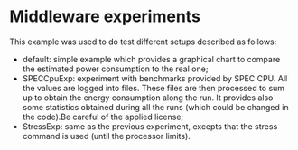 # Middleware experiments

This example was used to do test different setups described as follows:
* default: simple example which provides a graphical chart to compare the estimated power consumption to the real one;
* SPECCpuExp: experiment with benchmarks provided by SPEC CPU. All the values are logged into files. These files are then processed to sum up to obtain the energy consumption along the run. It provides also some statistics obtained during all the runs (which could be changed in the code).Be careful of the applied license;
* StressExp: same as the previous experiment, excepts that the stress command is used (until the processor limits).